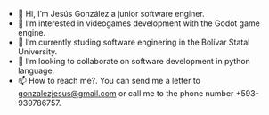 - 👋 Hi, I’m Jesús González a junior software enginer.
- 👀 I’m interested in videogames development with the Godot game engine.
- 🌱 I’m currently studing software enginering in the Bolívar Statal University.
- 💞️ I’m looking to collaborate on software development in python language.
- 📫 How to reach me?. You can send me a letter to gonzalezjesus@gmail.com or call me to the phone number +593-939786757.

<!---
ElYisus1224/ElYisus1224 is a ✨ special ✨ repository because its `README.md` (this file) appears on your GitHub profile.
You can click the Preview link to take a look at your changes.
--->
